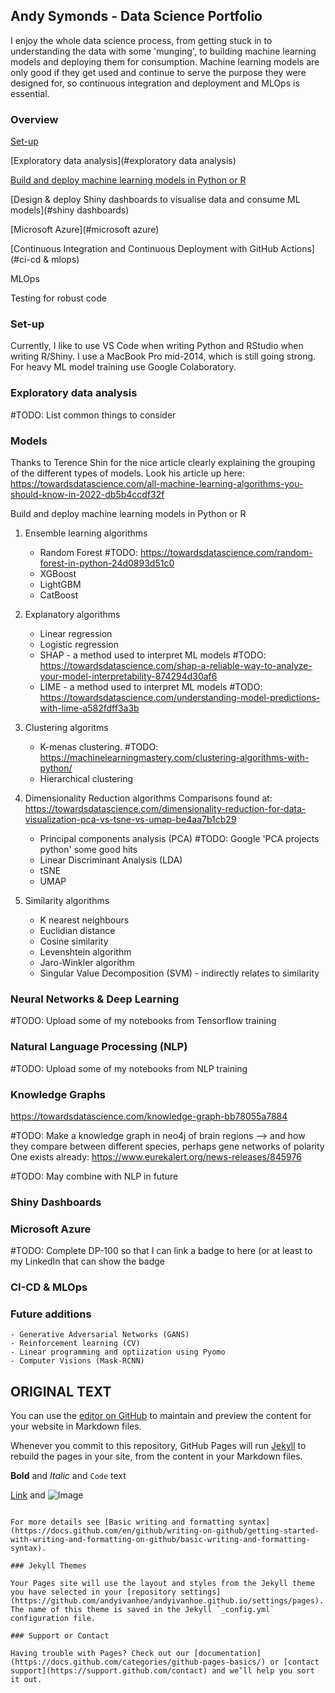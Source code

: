 ## Andy Symonds - Data Science Portfolio

I enjoy the whole data science process, from getting stuck in to understanding the data with some 'munging', to building machine learning models and deploying them for consumption. Machine learning models are only good if they get used and continue to serve the purpose they were designed for, so continuous integration and deployment and MLOps is essential.

### Overview

[Set-up](#set-up)

[Exploratory data analysis](#exploratory data analysis)

[Build and deploy machine learning models in Python or R](#models)

[Design & deploy Shiny dashboards to visualise data and consume ML models](#shiny dashboards)

[Microsoft Azure](#microsoft azure)

[Continuous Integration and Continuous Deployment with GitHub Actions](#ci-cd & mlops)

MLOps

Testing for robust code

### Set-up
Currently, I like to use VS Code when writing Python and RStudio when writing R/Shiny. I use a MacBook Pro mid-2014, which is still going strong. For heavy ML model training use Google Colaboratory.

### Exploratory data analysis

#TODO: List common things to consider

### Models

Thanks to Terence Shin for the nice article clearly explaining the grouping of the different types of models. Look his article up here: https://towardsdatascience.com/all-machine-learning-algorithms-you-should-know-in-2022-db5b4ccdf32f

Build and deploy machine learning models in Python or R
1. Ensemble learning algorithms
    - Random Forest     #TODO: https://towardsdatascience.com/random-forest-in-python-24d0893d51c0
    - XGBoost
    - LightGBM
    - CatBoost

2. Explanatory algorithms
    - Linear regression
    - Logistic regression
    - SHAP - a method used to interpret ML models   #TODO: https://towardsdatascience.com/shap-a-reliable-way-to-analyze-your-model-interpretability-874294d30af6
    - LIME - a method used to interpret ML models   #TODO: https://towardsdatascience.com/understanding-model-predictions-with-lime-a582fdff3a3b

3. Clustering algoritms
    - K-menas clustering. #TODO: https://machinelearningmastery.com/clustering-algorithms-with-python/
    - Hierarchical clustering

4. Dimensionality Reduction algorithms
   Comparisons found at: https://towardsdatascience.com/dimensionality-reduction-for-data-visualization-pca-vs-tsne-vs-umap-be4aa7b1cb29
   
    - Principal components analysis (PCA)   #TODO: Google 'PCA projects python' some good hits
    - Linear Discriminant Analysis (LDA)
    - tSNE
    - UMAP 

5. Similarity algorithms
    - K nearest neighbours
    - Euclidian distance
    - Cosine similarity
    - Levenshtein algorithm
    - Jaro-Winkler algorithm
    - Singular Value Decomposition (SVM) - indirectly relates to similarity

### Neural Networks & Deep Learning

#TODO: Upload some of my notebooks from Tensorflow training

### Natural Language Processing (NLP)
#TODO: Upload some of my notebooks from NLP training

### Knowledge Graphs

https://towardsdatascience.com/knowledge-graph-bb78055a7884

#TODO: Make a knowledge graph in neo4j of brain regions --> and how they compare between different species, perhaps gene networks of polarity
One exists already: https://www.eurekalert.org/news-releases/845976

#TODO: May combine with NLP in future


### Shiny Dashboards


### Microsoft Azure

#TODO: Complete DP-100 so that I can link a badge to here (or at least to my LinkedIn that can show the badge

### CI-CD & MLOps


### Future additions
    - Generative Adversarial Networks (GANS)
    - Reinforcement learning (CV)
    - Linear programming and optiization using Pyomo
    - Computer Visions (Mask-RCNN)





## ORIGINAL TEXT ##

You can use the [editor on GitHub](https://github.com/andyivanhoe/andyivanhoe.github.io/edit/main/index.md) to maintain and preview the content for your website in Markdown files.

Whenever you commit to this repository, GitHub Pages will run [Jekyll](https://jekyllrb.com/) to rebuild the pages in your site, from the content in your Markdown files.

**Bold** and _Italic_ and `Code` text

[Link](url) and ![Image](src)
```

For more details see [Basic writing and formatting syntax](https://docs.github.com/en/github/writing-on-github/getting-started-with-writing-and-formatting-on-github/basic-writing-and-formatting-syntax).

### Jekyll Themes

Your Pages site will use the layout and styles from the Jekyll theme you have selected in your [repository settings](https://github.com/andyivanhoe/andyivanhoe.github.io/settings/pages). The name of this theme is saved in the Jekyll `_config.yml` configuration file.

### Support or Contact

Having trouble with Pages? Check out our [documentation](https://docs.github.com/categories/github-pages-basics/) or [contact support](https://support.github.com/contact) and we’ll help you sort it out.
